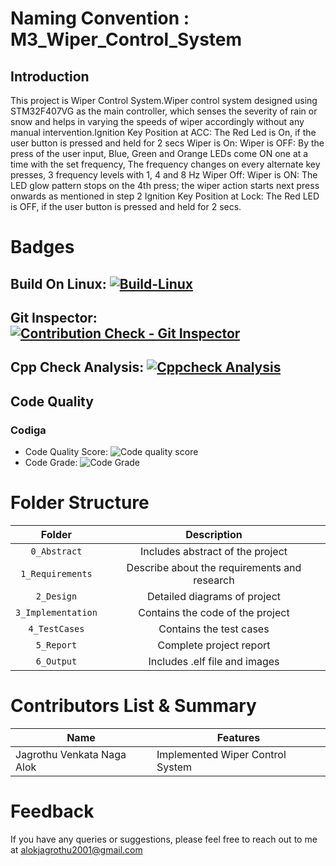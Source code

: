 # Naming Convention : M3_Wiper_Control_System
## Introduction
This project is Wiper Control System.Wiper control system designed using STM32F407VG as the main controller, which senses the severity of rain or snow and helps in varying the speeds of wiper accordingly without any manual intervention.Ignition Key Position at ACC: The Red Led is On, if the user button is pressed and held for 2 secs Wiper is On: Wiper is OFF: By the press of the user input, Blue, Green and Orange LEDs come ON one at a time with the set frequency, The frequency changes on every alternate key presses, 3 frequency levels with 1, 4 and 8 Hz Wiper Off: Wiper is ON: The LED glow pattern stops on the 4th press; the wiper action starts next press onwards as mentioned in step 2 Ignition Key Position at Lock: The Red LED is OFF, if the user button is pressed and held for 2 secs.
# Badges
## Build On Linux: [![Build-Linux](https://github.com/alokjagrothu2001/M3_Wiper_Control_System/actions/workflows/Build%20on%20Linux.yml/badge.svg)](https://github.com/alokjagrothu2001/M3_Wiper_Control_System/actions/workflows/Build%20on%20Linux.yml)
## Git Inspector: [![Contribution Check - Git Inspector](https://github.com/alokjagrothu2001/M3_Wiper_Control_System/actions/workflows/gitinspector.yml/badge.svg)](https://github.com/alokjagrothu2001/M3_Wiper_Control_System/actions/workflows/gitinspector.yml)
## Cpp Check Analysis: [![Cppcheck Analysis](https://github.com/alokjagrothu2001/M3_Wiper_Control_System/actions/workflows/Cppcheck_Analyse.yml/badge.svg)](https://github.com/alokjagrothu2001/M3_Wiper_Control_System/actions/workflows/Cppcheck_Analyse.yml)
## Code Quality
### Codiga
* Code Quality Score: ![Code quality score](https://api.codiga.io/project/33435/score/svg)
* Code Grade: ![Code Grade](https://api.codiga.io/project/33435/status/svg)

# Folder Structure
|Folder|Description|
|:--:|:--:|
|`0_Abstract`| Includes abstract of the project|
|`1_Requirements`| Describe about the requirements and research|
|`2_Design`| Detailed diagrams of project|
|`3_Implementation`| Contains the code of the project|
|`4_TestCases`| Contains the test cases|
|`5_Report`| Complete project report|
|`6_Output`| Includes .elf file and images|

# Contributors List & Summary
|  Name   |    Features    |
|---------|----------------|
| Jagrothu Venkata Naga Alok |Implemented Wiper Control System|

# Feedback
If you have any queries or suggestions, please feel free to reach out to me at alokjagrothu2001@gmail.com


